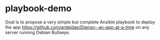 playbook-demo
=============

Goal is to propose a very simple but complete Ansible playbook to deploy the app https://github.com/ardeidae/Django--an-app-at-a-time on any server running Debian Bullseye.
